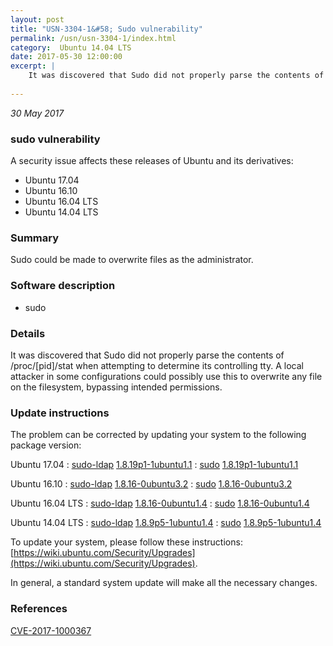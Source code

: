 ```yaml
---
layout: post
title: "USN-3304-1&#58; Sudo vulnerability"
permalink: /usn/usn-3304-1/index.html
category:  Ubuntu 14.04 LTS
date: 2017-05-30 12:00:00
excerpt: |
    It was discovered that Sudo did not properly parse the contents of /proc/[pid]/stat when attempting to determine its controlling tty. A local attacker in some configurations could possibly use this to overwrite any file on the filesystem, bypassing intended permissions. 
    
--- 
```

 
 

*30 May 2017*

### sudo vulnerability

A security issue affects these releases of Ubuntu and its derivatives:

* Ubuntu 17.04
* Ubuntu 16.10
* Ubuntu 16.04 LTS
* Ubuntu 14.04 LTS

### Summary

Sudo could be made to overwrite files as the administrator. 

### Software description

* sudo 

### Details

It was discovered that Sudo did not properly parse the contents of /proc/[pid]/stat when attempting to determine its controlling tty. A local attacker in some configurations could possibly use this to overwrite any file on the filesystem, bypassing intended permissions. 

### Update instructions

The problem can be corrected by updating your system to the following package version:

Ubuntu 17.04
 : [sudo-ldap](https://launchpad.net/ubuntu/+source/sudo) <span> [1.8.19p1-1ubuntu1.1](https://launchpad.net/ubuntu/+source/sudo/1.8.19p1-1ubuntu1.1) </span> 
 : [sudo](https://launchpad.net/ubuntu/+source/sudo) <span> [1.8.19p1-1ubuntu1.1](https://launchpad.net/ubuntu/+source/sudo/1.8.19p1-1ubuntu1.1) </span> 

Ubuntu 16.10
 : [sudo-ldap](https://launchpad.net/ubuntu/+source/sudo) <span> [1.8.16-0ubuntu3.2](https://launchpad.net/ubuntu/+source/sudo/1.8.16-0ubuntu3.2) </span> 
 : [sudo](https://launchpad.net/ubuntu/+source/sudo) <span> [1.8.16-0ubuntu3.2](https://launchpad.net/ubuntu/+source/sudo/1.8.16-0ubuntu3.2) </span> 

Ubuntu 16.04 LTS
 : [sudo-ldap](https://launchpad.net/ubuntu/+source/sudo) <span> [1.8.16-0ubuntu1.4](https://launchpad.net/ubuntu/+source/sudo/1.8.16-0ubuntu1.4) </span> 
 : [sudo](https://launchpad.net/ubuntu/+source/sudo) <span> [1.8.16-0ubuntu1.4](https://launchpad.net/ubuntu/+source/sudo/1.8.16-0ubuntu1.4) </span> 

Ubuntu 14.04 LTS
 : [sudo-ldap](https://launchpad.net/ubuntu/+source/sudo) <span> [1.8.9p5-1ubuntu1.4](https://launchpad.net/ubuntu/+source/sudo/1.8.9p5-1ubuntu1.4) </span> 
 : [sudo](https://launchpad.net/ubuntu/+source/sudo) <span> [1.8.9p5-1ubuntu1.4](https://launchpad.net/ubuntu/+source/sudo/1.8.9p5-1ubuntu1.4) </span> 

To update your system, please follow these instructions: [https://wiki.ubuntu.com/Security/Upgrades](https://wiki.ubuntu.com/Security/Upgrades).

In general, a standard system update will make all the necessary changes. 

### References

 
 [CVE-2017-1000367](http://people.ubuntu.com/~ubuntu-security/cve/CVE-2017-1000367)
 

